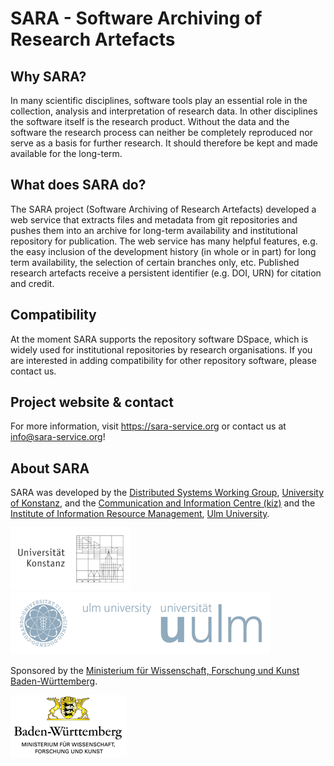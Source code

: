 # SARA - Software Archiving of Research Artefacts

## Why SARA?
In many scientific disciplines, software tools play an essential role in the collection, analysis and interpretation of research data. In other disciplines the software itself is the research product. Without the data and the software the research process can neither be completely reproduced nor serve as a basis for further research. It should therefore be kept and made available for the long-term. 

## What does SARA do?
The SARA project (Software Archiving of Research Artefacts) developed a web service that extracts files and metadata from git repositories and pushes them into an archive for long-term availability and institutional repository for publication. The web service has many helpful features, e.g. the easy inclusion of the development history (in whole or in part) for long term availability, the selection of certain branches only, etc. Published research artefacts receive a persistent identifier (e.g. DOI, URN) for citation and credit.

## Compatibility
At the moment SARA supports the repository software DSpace, which is widely used for institutional repositories by research organisations. If you are interested in adding compatibility for other repository software, please contact us.

## Project website & contact
For more information, visit https://sara-service.org or contact us at info@sara-service.org!

## About SARA

SARA was developed by the [Distributed Systems Working Group](https://www.disy.uni-konstanz.de/), [University of Konstanz](https://www.uni-konstanz.de/), and the [Communication and Information Centre (kiz)](http://kiz.uni-ulm.de/) and the [Institute of Information Resource Management](https://www.uni-ulm.de/in/omi/), [Ulm University](https://www.uni-ulm.de/).

![University of Konstanz](unikn.png) ![Ulm University](uulm.png)

Sponsored by the [Ministerium für Wissenschaft, Forschung und Kunst Baden-Württemberg](https://mwk.baden-wuerttemberg.de/).

![Ministerium für Wissenschaft, Forschung und Kunst Baden-Württemberg](mwk.png)

